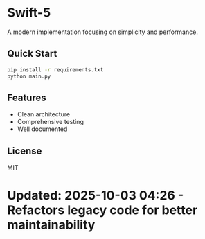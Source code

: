 # Swift-5

A modern implementation focusing on simplicity and performance.

## Quick Start

```bash
pip install -r requirements.txt
python main.py
```

## Features

- Clean architecture
- Comprehensive testing
- Well documented

## License

MIT
# Updated: 2025-10-03 04:26 - Refactors legacy code for better maintainability
